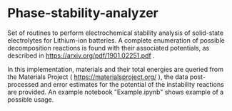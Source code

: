 # Phase-stability-analyzer

Set of routines to perform electrochemical stability analysis of solid-state electrolytes for Lithium-ion batteries. A complete enumeration of possible decomposition reactions is found with their associated potentials, as described in https://arxiv.org/pdf/1901.02251.pdf .

In this implementation, materials and their total energies are queried from the Materials Project ( https://materialsproject.org/ ), the data post-processed and error estimates for the potential of the instability reactions are provided. An example notebook "Example.ipynb" shows example of a possible usage.

